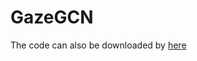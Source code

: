 # GazeGCN
The code can also be downloaded by [here](https://pan.baidu.com/s/1p6yJx4acOBOZEk2nybHzag?pwd=wa0e)
